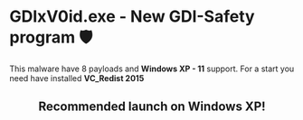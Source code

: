 # GDIxV0id.exe - New GDI-Safety program 🛡

This malware have 8 payloads and **Windows XP - 11** support. For a start you need have installed **VC_Redist 2015**
<h2 align=center>Recommended launch on Windows XP!</h2>
